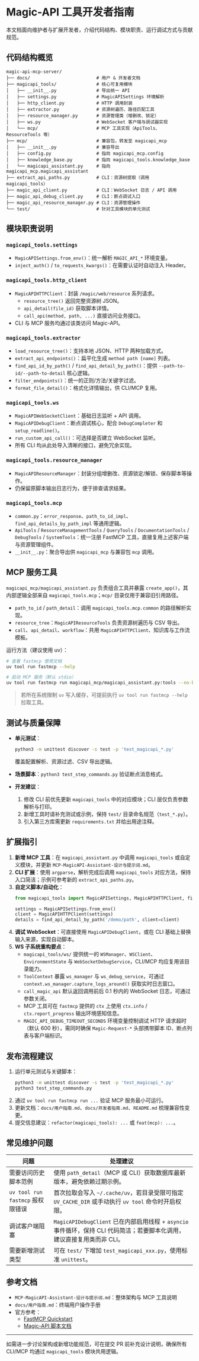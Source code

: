 # Magic-API 工具开发者指南

本文档面向维护者与扩展开发者，介绍代码结构、模块职责、运行调试方式与贡献规范。

## 代码结构概览

```
magic-api-mcp-server/
├── docs/                         # 用户 & 开发者文档
├── magicapi_tools/               # 核心可复用模块
│   ├── __init__.py               # 导出统一 API
│   ├── settings.py               # MagicAPISettings 环境解析
│   ├── http_client.py            # HTTP 调用封装
│   ├── extractor.py              # 资源树遍历、路径匹配工具
│   ├── resource_manager.py       # 资源管理类（增删改、锁定）
│   ├── ws.py                     # WebSocket 客户端与调试器实现
│   └── mcp/                      # MCP 工具实现（ApiTools、ResourceTools 等）
├── mcp/                          # 兼容包，转发至 magicapi_mcp
│   ├── __init__.py               # 兼容导出
│   ├── config.py                 # 指向 magicapi_mcp.config
│   ├── knowledge_base.py         # 指向 magicapi_tools.knowledge_base
│   └── magicapi_assistant.py     # 指向 magicapi_mcp.magicapi_assistant
├── extract_api_paths.py          # CLI：资源树提取（调用 magicapi_tools）
├── magic_api_client.py           # CLI：WebSocket 日志 / API 调用
├── magic_api_debug_client.py     # CLI：断点调试入口
├── magic_api_resource_manager.py # CLI：资源管理操作
└── test/                         # 针对工具模块的单元测试
```

## 模块职责说明

### `magicapi_tools.settings`
- `MagicAPISettings.from_env()`：统一解析 `MAGIC_API_*` 环境变量。
- `inject_auth()` / `to_requests_kwargs()`：在需要认证时自动注入 Header。

### `magicapi_tools.http_client`
- `MagicAPIHTTPClient`：封装 `/magic/web/resource` 系列请求。
  - `resource_tree()` 返回完整资源树 JSON。
  - `api_detail(file_id)` 获取脚本详情。
  - `call_api(method, path, ...)` 直接访问业务接口。
- CLI 与 MCP 服务均通过该类访问 Magic-API。

### `magicapi_tools.extractor`
- `load_resource_tree()`：支持本地 JSON、HTTP 两种加载方式。
- `extract_api_endpoints()`：扁平化生成 `method path [name]` 列表。
- `find_api_id_by_path()` / `find_api_detail_by_path()`：提供 `--path-to-id/--path-to-detail` 核心逻辑。
- `filter_endpoints()`：统一的正则/方法/关键字过滤。
- `format_file_detail()`：格式化详情输出，供 CLI/MCP 复用。

### `magicapi_tools.ws`
- `MagicAPIWebSocketClient`：基础日志监听 + API 调用。
- `MagicAPIDebugClient`：断点调试核心，配合 `DebugCompleter` 和 `setup_readline()`。
- `run_custom_api_call()`：可选择是否建立 WebSocket 监听。
- 所有 CLI 均从此处导入清晰的接口，避免冗余实现。

### `magicapi_tools.resource_manager`
- `MagicAPIResourceManager`：封装分组增删改、资源锁定/解锁、保存脚本等操作。
- 仍保留原脚本输出日志行为，便于排查请求结果。

### `magicapi_tools.mcp`
- `common.py`：`error_response`、`path_to_id_impl`、`find_api_details_by_path_impl` 等通用逻辑。
- `ApiTools` / `ResourceManagementTools` / `QueryTools` / `DocumentationTools` / `DebugTools` / `SystemTools`：统一注册 FastMCP 工具，直接复用上述客户端与资源管理组件。
- `__init__.py`：聚合导出供 `magicapi_mcp` 与兼容包 `mcp` 调用。

## MCP 服务工具

`magicapi_mcp/magicapi_assistant.py` 负责组合工具并暴露 `create_app()`，其内部逻辑全部来自 `magicapi_tools.mcp`；`mcp/` 目录仅用于兼容旧引用路径。

- `path_to_id` / `path_detail`：调用 `magicapi_tools.mcp.common` 的路径解析实现。
- `resource_tree`：`MagicAPIResourceTools` 负责资源树遍历与 CSV 导出。
- `call`、`api_detail`、`workflow`：共用 `MagicAPIHTTPClient`、知识库与工作流模板。

运行方法（建议使用 uv）：
```bash
# 查看 fastmcp 使用文档
uv tool run fastmcp --help

# 启动 MCP 服务（默认 stdio）
uv tool run fastmcp run magicapi_mcp/magicapi_assistant.py:tools --no-banner
```
> 若所在系统限制 `uv` 写入缓存，可提前执行 `uv tool run fastmcp --help` 拉取工具。

## 测试与质量保障

- **单元测试**：
  ```bash
  python3 -m unittest discover -s test -p 'test_magicapi_*.py'
  ```
  覆盖配置解析、资源过滤、CSV 导出逻辑。

- **场景脚本**：`python3 test_step_commands.py` 验证断点消息格式。

- **开发建议**：
  1. 修改 CLI 前优先更新 `magicapi_tools` 中的对应模块；CLI 层仅负责参数解析与打印。
  2. 新增工具时请补充测试或示例，保持 `test/` 目录命名规范（`test_*.py`）。
  3. 引入第三方库需更新 `requirements.txt` 并给出用途注释。

## 扩展指引

1. **新增 MCP 工具**：在 `magicapi_assistant.py` 中调用 `magicapi_tools` 或自定义模块，并更新 `MCP-MagicAPI-Assistant-设计与提示词.md`。
2. **CLI 扩展**：使用 `argparse`，解析完成后调用 `magicapi_tools` 对应方法，保持入口简洁；示例可参考新的 `extract_api_paths.py`。
3. **自定义脚本/自动化**：
   ```python
   from magicapi_tools import MagicAPISettings, MagicAPIHTTPClient, find_api_detail_by_path

   settings = MagicAPISettings.from_env()
   client = MagicAPIHTTPClient(settings)
   details = find_api_detail_by_path('/demo/path', client=client)
   ```
4. **调试 WebSocket**：可直接使用 `MagicAPIDebugClient`，或在 CLI 基础上替换输入来源，实现自动脚本。
5. **WS 子系统重构要点**：
   - `magicapi_tools/ws/` 提供统一的 `WSManager`、`WSClient`、`EnvironmentState` 与 `WebSocketDebugService`，CLI/MCP 均应复用该目录能力。
   - `ToolContext` 暴露 `ws_manager` 与 `ws_debug_service`，可通过 `context.ws_manager.capture_logs_around()` 获取实时日志窗口。
   - `call_magic_api` 默认返回调用前后 0.1 秒内的 WebSocket 日志，可通过参数关闭。
   - MCP 工具可在 `fastmcp` 提供的 `ctx` 上使用 `ctx.info` / `ctx.report_progress` 输出环境感知信息。
   - `MAGIC_API_DEBUG_TIMEOUT_SECONDS` 环境变量控制调试 HTTP 请求超时（默认 600 秒），需同时确保 `Magic-Request-*` 头部携带脚本 ID、断点列表与客户端标识。

## 发布流程建议

1. 运行单元测试与关键脚本：
   ```bash
   python3 -m unittest discover -s test -p 'test_magicapi_*.py'
   python3 test_step_commands.py
   ```
2. 通过 `uv tool run fastmcp run ...` 验证 MCP 服务最小可运行。
3. 更新文档：`docs/用户指南.md`、`docs/开发者指南.md`、`README.md` 梳理兼容性变更。
4. 提交信息建议：`refactor(magicapi_tools): ...` 或 `feat(mcp): ...`。

## 常见维护问题

| 问题 | 处理建议 |
| --- | --- |
| 需要访问历史脚本范例 | 使用 `path_detail`（MCP 或 CLI）获取数据库最新版本，避免依赖过期示例。 |
| `uv tool run fastmcp` 报权限错误 | 首次拉取会写入 `~/.cache/uv`，若目录受限可指定 `UV_CACHE_DIR` 或手动执行 `uv tool` 命令时开启权限。 |
| 调试客户端阻塞 | `MagicAPIDebugClient` 已在内部启用线程 + `asyncio` 事件循环，保持 CLI 代码简洁；若要脚本化调用，建议直接复用类而非 CLI。 |
| 需要新增测试类型 | 可在 `test/` 下增加 `test_magicapi_xxx.py`，使用标准 `unittest`。 |

## 参考文档
- `MCP-MagicAPI-Assistant-设计与提示词.md`：整体架构与 MCP 工具说明
- `docs/用户指南.md`：终端用户操作手册
- 官方参考：
  - [FastMCP Quickstart](https://gofastmcp.com/getting-started/quickstart)
  - [Magic-API 脚本文档](https://www.ssssssss.org/magic-api/pages/base/script/)

---
如需进一步讨论架构或新增功能规范，可在提交 PR 前补充设计说明，确保所有 CLI/MCP 均通过 `magicapi_tools` 模块共用逻辑。
